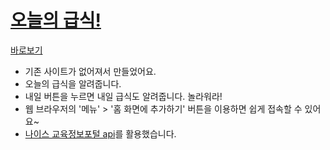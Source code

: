 # [오늘의 급식!](https://esctabcapslock.github.io/sasameal/index)


[바로보기](https://esctabcapslock.github.io/sasameal/index)

- 기존 사이트가 없어져서 만들었어요.
- 오늘의 급식을 알려줍니다.
- 내일 버튼을 누르면 내일 급식도 알려줍니다. 놀라워라!
- 웹 브라우저의 '메뉴' > '홈 화면에 추가하기' 버튼을 이용하면 쉽게 접속할 수 있어요~
- [나이스 교육정보포털 api](https://open.neis.go.kr/portal/mainPage.do)를 활용했습니다. 
